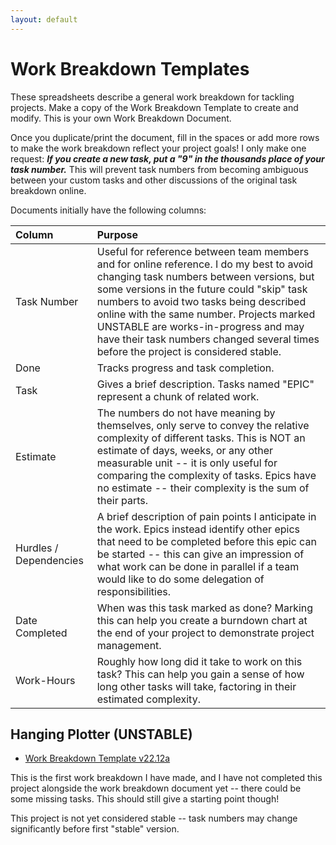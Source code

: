 ```yaml
---
layout: default
---
```

# Work Breakdown Templates

These spreadsheets describe a general work breakdown for tackling projects.
Make a copy of the Work Breakdown Template to create and modify. This is your own Work Breakdown Document.

Once you duplicate/print the document, fill in the spaces or add more rows to make the work breakdown reflect your project goals!
I only make one request: __*If you create a new task, put a "9" in the thousands place of your task number.*__
This will prevent task numbers from becoming ambiguous between your custom tasks and other discussions of the original task breakdown online.

Documents initially have the following columns:

| Column                 | Purpose                                                                                                                                                                                                                                                                                                                                                                                                   |
|:-----------------------|:----------------------------------------------------------------------------------------------------------------------------------------------------------------------------------------------------------------------------------------------------------------------------------------------------------------------------------------------------------------------------------------------------------|
| Task Number            | Useful for reference between team members and for online reference. I do my best to avoid changing task numbers between versions, but some versions in the future could "skip" task numbers to avoid two tasks being described online with the same number. Projects marked UNSTABLE are works-in-progress and may have their task numbers changed several times before the project is considered stable. |
| Done                   | Tracks progress and task completion.                                                                                                                                                                                                                                                                                                                                                                      |
| Task                   | Gives a brief description. Tasks named "EPIC" represent a chunk of related work.                                                                                                                                                                                                                                                                                                                          |
| Estimate               | The numbers do not have meaning by themselves, only serve to convey the relative complexity of different tasks. This is NOT an estimate of days, weeks, or any other measurable unit -- it is only useful for comparing the complexity of tasks. Epics have no estimate -- their complexity is the sum of their parts.                                                                                    |
| Hurdles / Dependencies | A brief description of pain points I anticipate in the work. Epics instead identify other epics that need to be completed before this epic can be started -- this can give an impression of what work can be done in parallel if a team would like to do some delegation of responsibilities.                                                                                                             |
| Date Completed         | When was this task marked as done? Marking this can help you create a burndown chart at the end of your project to demonstrate project management.                                                                                                                                                                                                                                                        |
| Work-Hours             | Roughly how long did it take to work on this task? This can help you gain a sense of how long other tasks will take, factoring in their estimated complexity.                                                                                                                                                                                                                                             |

## Hanging Plotter (UNSTABLE)

- [Work Breakdown Template v22.12a](https://docs.google.com/spreadsheets/d/1vwxq3T3R3FyQ5WUOHpkamkh0CUyXQUW4JfcVd69A6BQ/view#gid=0)

This is the first work breakdown I have made, and I have not completed this project alongside the work breakdown document yet -- there could be some missing tasks. This should still give a starting point though!

This project is not yet considered stable -- task numbers may change significantly before first "stable" version.
